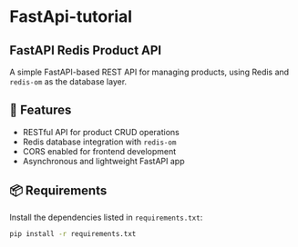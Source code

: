 # FastApi-tutorial

## FastAPI Redis Product API

A simple FastAPI-based REST API for managing products, using Redis and `redis-om` as the database layer.

## 🔧 Features

- RESTful API for product CRUD operations
- Redis database integration with `redis-om`
- CORS enabled for frontend development
- Asynchronous and lightweight FastAPI app

## 📦 Requirements

Install the dependencies listed in `requirements.txt`:
```bash
pip install -r requirements.txt

